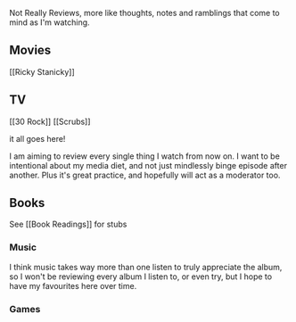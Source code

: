 Not Really Reviews, more like thoughts, notes and ramblings that come to mind as I'm watching.
## Movies

[[Ricky Stanicky]]


## TV

[[30 Rock]]
[[Scrubs]]





it all goes here!

I am aiming to review every single thing I watch from now on. I want to be intentional about my media diet, and not just mindlessly binge episode after another. Plus it's great practice, and hopefully will act as a moderator too. 

## Books
See [[Book Readings]] for stubs



### Music

I think music takes way more than one listen to truly appreciate the album, so I won't be reviewing every album I listen to, or even try, but I hope to have my favourites here over time. 


### Games
